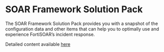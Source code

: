 # SOAR Framework Solution Pack

The SOAR Framework Solution Pack provides you with a snapshot of the configuration data and other items that can help you to optimally use and experience FortiSOAR’s incident response. 

Detailed content available [here](docs/content.md)